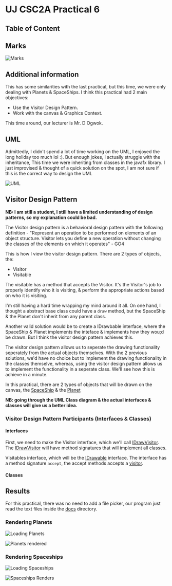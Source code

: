 # UJ CSC2A Practical 6

## Table of Content

## Marks

![Marks](./docs/Marks.png)

## Additional information

This has some similarities with the last practical, but this time, we were only dealing with Planets & SpaceShips. 
I think this practical had 2 main objectives:
- Use the Visitor Design Pattern.
- Work with the canvas & Graphics Context.

This time around, our lecturer is Mr. D Ogwok.

## UML

Admittedly, I didn't spend a lot of time working on the UML, I enjoyed the long holiday too much lol :). But enough jokes,
I actually struggle with the inheritance, This time we were inheriting from classes in the javafx library. I just improvised
& thought of a quick solution on the spot, I am not sure if this is the correct way to design the UML

![UML](./docs/UML.png)

## Visitor Design Pattern

**NB: I am still a student, I still have a limited understanding of design patterns, so my explanation could be bad.**

The Visitor design pattern is a behavioral design pattern with the following definition - "Represent an operation to be
performed on elements of an object structure. Visitor lets you define a new operation without changing the classes of
the elements on which it operates" - GO4

This is how I view the visitor design pattern. There are 2 types of objects, the:
- Visitor
- Visitable

The visitable has a method that accepts the Visitor. It's the Visitor's job to properly identify who it is visiting, & 
perform the appropriate actions based on who it is visiting. 

I'm still having a hard time wrapping my mind around it all. On one hand, I thought a abstract base class could have a 
`draw` method, but the SpaceShip & the Planet don't inherit from any parent class.

Another valid solution would be to create a IDrawbable interface, where the SpaceShip & Planet implements the inteface & 
implements how they wou;d be drawn. But I think the visitor design pattern achieves this.

The visitor design pattern allows us to seperate the drawing functionality seperately from the actual objects themselves.
With the 2 previous solutions, we'd have no choice but to implement the drawing functionality in the classes themselve,
whereas, using the visitor design pattern allows us to implement the functionality in a seperate class. We'll see how this
is achieve in a minute.

In this practical, there are 2 types of objects that will be drawn on the canvas, the [SpaceShip](./src/acsse/csc2a/model/SpaceShip.java)
& the [Planet](./src/acsse/csc2a/model/Planet.java)

**NB: going through the UML Class diagram & the actual interfaces & classes will give us a better idea.**

### Visitor Design Pattern Participants (Interfaces & Classes)

#### Interfaces

First, we need to make the Visitor interface, which we'll call [IDrawVisitor](./src/acsse/csc2a/gui/IDrawVisitor.java).
The [IDrawVisitor](./src/acsse/csc2a/gui/IDrawVisitor.java) will have method signatures that will implement all
classes.

Visitables interface, which will be the [IDrawable](./src/acsse/csc2a/gui/IDrawable.java) 
interface. The interface has a method signature `accept`, the accept methods accepts a [visitor](./src/acsse/csc2a/gui/IDrawVisitor.java). 

#### Classes

###

## Results

For this practical, there was no need to add a file picker, our program just read the text
files inside the [docs](./docs) directory.

### Rendering Planets

![Loading Planets](./docs/LoadingPlanets.png)

![Planets rendered](./docs/RenderingPlanets.png)

### Rendering Spaceships

![Loading Spaceships](./docs/LoadingSpaceships.png)

![Spaceships Renders](./docs/RenderingSpaceships.png)
